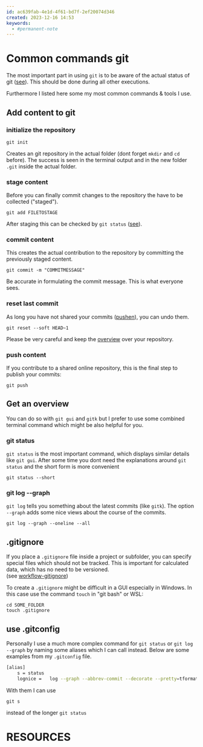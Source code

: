 ```yaml
---
id: ac639fab-4e1d-4f61-bd7f-2ef20074d346
created: 2023-12-16 14:53
keywords: 
  - #permanent-note
---
```



Common commands git
======================================================================

The most important part in using `git` is to be aware of the actual status of git ([see](#get-an-overview)). 
This should be done during all other executions. 

Furthermore I listed here some my most common commands & tools I use. 



Add content to git
----------------------------------------------------------------------

### initialize the repository

    git init

Creates an git repository in the actual folder 
(dont forget `mkdir` and `cd` before). 
The success is seen in the terminal output and in the new folder `.git` inside the actual folder. 


### stage content
Before you can finally commit changes to the repository the have to be collected ("staged"). 

    git add FILETOSTAGE

After staging this can be checked by `git status` ([see](#git-status)). 


### commit content
This creates the actual contribution to the repository by committing the previously staged content. 

    git commit -m "COMMITMESSAGE"

Be accurate in formulating the commit message. 
This is what everyone sees.


### reset last commit
As long you have not shared your commits ([pushen](#push-content)), you can undo them.

    git reset --soft HEAD~1 

Please be very careful and keep the [overview](#get-an-overview) over your repository. 


### push content
If you contribute to a shared online repository, this is the final step to publish your commits: 

    git push



Get an overview
----------------------------------------------------------------------

You can do so with `git gui` and `gitk` but I prefer to use some combined terminal command which might be also helpful for you.

### git status

`git status` is the most important command, which displays similar details like `git gui`. 
After some time you dont need the explanations around `git status` and the short form is more convenient

    git status --short 


### git log --graph

`git log` tells you something about the latest commits (like `gitk`). 
The option `--graph` adds some nice views about the course of the commits. 

    git log --graph --oneline --all



.gitignore
----------------------------------------------------------------------

If you place a `.gitignore` file inside a project or subfolder, you can specify special files which should not be tracked. 
This is important for calculated data, which has no need to be versioned.  
(see [workflow-gitignore](https://gitlab.com/schlupp/example-cfdof-workflow/blob/master/.gitignore))  

To create a `.gitignore` might be difficult in a GUI especially in Windows. 
In this case use the command `touch` in "git bash" or WSL:  

    cd SOME_FOLDER
    touch .gitignore



use .gitconfig
----------------------------------------------------------------------

Personally I use a much more complex command for `git status` or `git log --graph` by naming some aliases which I can call instead. 
Below are some examples from my `.gitconfig` file. 

~~~bash
[alias]
    s = status
    lognice =   log --graph --abbrev-commit --decorate --pretty=tformat:'%C(dim cyan)%h%C(reset)%C(bold yellow)%<(2,trunc)%d%C(reset) %C(dim green)%<(12,trunc)%aN%C(reset) %C(cyan)%s%C(reset) -%C(yellow)%d%C(reset) %C(dim red)(%ar) '
~~~

With them I can use 

    git s

instead of the longer `git status`




RESOURCES
======================================================================
